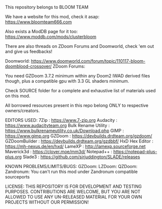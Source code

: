 This repository belongs to BLOOM TEAM

We have a website for this mod, check it asap: https://www.bloomteam666.com

Also exists a ModDB page for it too: https://www.moddb.com/mods/clusterbloom

There are also threads on ZDoom Forums and Doomworld, check 'em out and give us feedbacks!

Doomworld: https://www.doomworld.com/forum/topic/110117-bloom-doomblood-crossover/
ZDoom Forums:

You need GZDoom 3.7.2 minimum within any Doom2 IWAD derived files though, plus a compatible gpu with 3.3 GL shaders minimum.

Check SOURCE folder for a complete and exhaustive list of materials used on this mod.

All borrowed resources present in this repo belong ONLY to respective owners/creators.

EDITORS USED:
7Zip : https://www.7-zip.org
Audacity : https://www.audacityteam.org
Bulk Rename Utility : https://www.bulkrenameutility.co.uk/Download.php
GIMP : https://www.gimp.org
GZDoom : https://devbuilds.drdteam.org/gzdoom/
GZDoomBuilder : https://devbuilds.drdteam.org/gzdbbf/
HxD Hex Editor : https://mh-nexus.de/en/hxd/
LameXP : http://lamexp.sourceforge.net
Maverick3d : https://clover.moe/mm3d/
Notepad++ : https://notepad-plus-plus.org
Slade3 : https://github.com/sirjuddington/SLADE/releases

KNOWN PROBLEMS/LIMITS/BUGS:
GZDoom: 
LZDoom: 
QZDoom: 
Zandronum: You can't run this mod under Zandronum compatible sourceports

LICENSE:
THIS REPOSITORY IS FOR DEVELOPMENT AND TESTING PURPOSES. CONTRIBUTIONS ARE WELCOME, BUT YOU ARE NOT ALLOWED TO USE ANY UN-RELEASED MATERIAL FOR YOUR OWN PROJECTS WITHOUT OUR PERMISSION!

